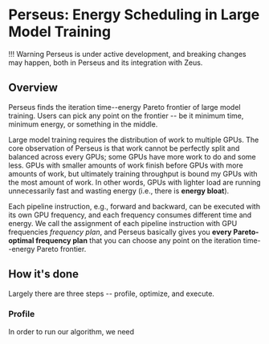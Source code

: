 # Perseus: Energy Scheduling in Large Model Training

!!! Warning
    Perseus is under active development, and breaking changes may happen, both in Perseus and its integration with Zeus.

## Overview

Perseus finds the iteration time--energy Pareto frontier of large model training.
Users can pick any point on the frontier -- be it minimum time, minimum energy, or something in the middle.

Large model training requires the distribution of work to multiple GPUs.
The core observation of Perseus is that work cannot be perfectly split and balanced across every GPUs; some GPUs have more work to do and some less.
GPUs with smaller amounts of work finish before GPUs with more amounts of work, but ultimately training throughput is bound my GPUs with the most amount of work.
In other words, GPUs with lighter load are running unnecessarily fast and wasting energy (i.e., there is **energy bloat**).

Each pipeline instruction, e.g., forward and backward, can be executed with its own GPU frequency, and each frequency consumes different time and energy.
We call the assignment of each pipeline instruction with GPU frequencies *frequency plan*, and Perseus basically gives you **every Pareto-optimal frequency plan** that you can choose any point on the iteration time--energy Pareto frontier.

## How it's done

Largely there are three steps -- profile, optimize, and execute.

### Profile

In order to run our algorithm, we need 
